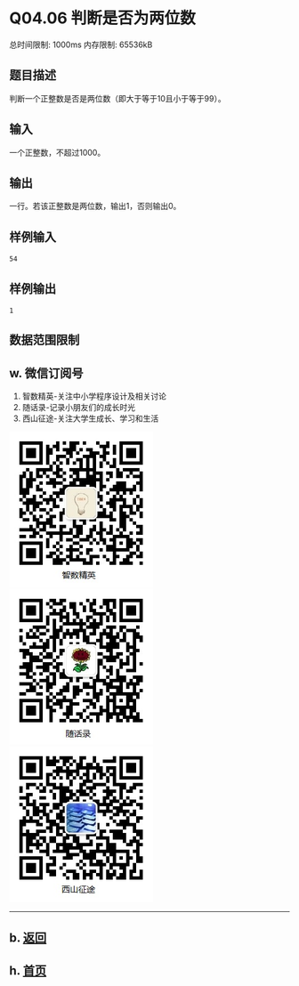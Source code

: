 # Q04.06 判断是否为两位数

总时间限制: 1000ms 内存限制: 65536kB

## 题目描述   

判断一个正整数是否是两位数（即大于等于10且小于等于99）。

## 输入   

一个正整数，不超过1000。

## 输出   

一行。若该正整数是两位数，输出1，否则输出0。

## 样例输入

    54

## 样例输出

    1

## 数据范围限制

## w. 微信订阅号

1. 智数精英-关注中小学程序设计及相关讨论
2. 随话录-记录小朋友们的成长时光
2. 西山征途-关注大学生成长、学习和生活

![欢迎关注“智数精英”订阅号](../../assets/me/img/idea8.jpg)
![欢迎关注“随话录”订阅号](../../assets/me/img/shl8.jpg)
![欢迎关注“西山征途”订阅号](../../assets/me/img/xszt8.jpg)

----------

## b. [返回](../)
    
## h. [首页](../../)


